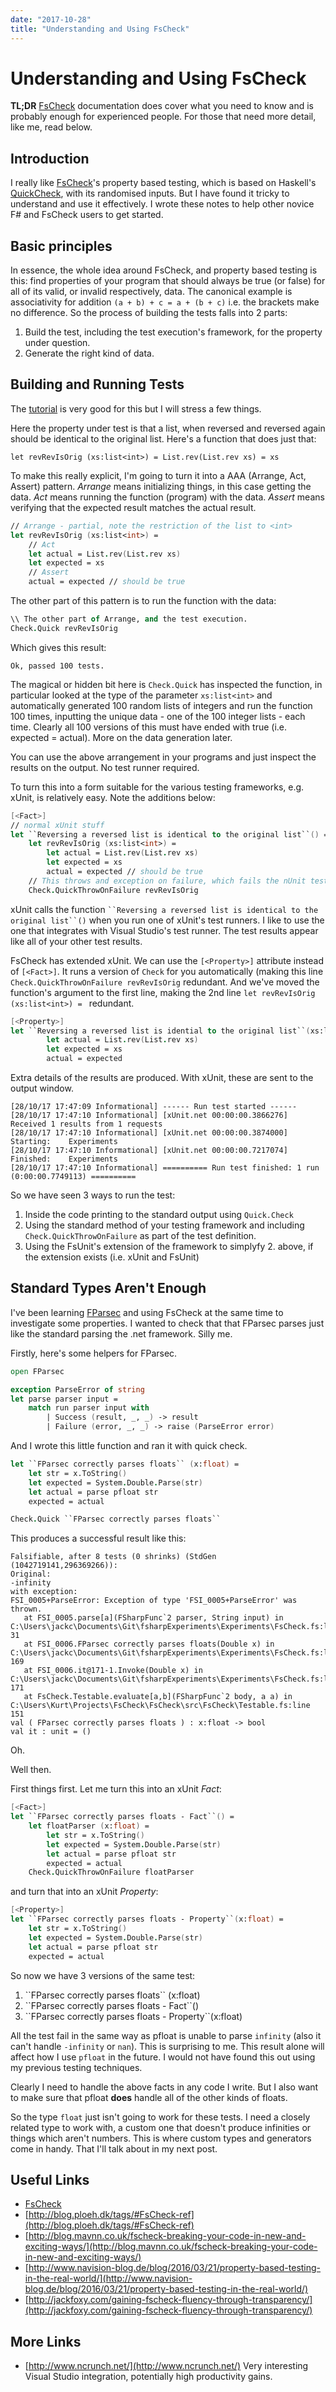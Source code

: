 ```yaml
---
date: "2017-10-28"
title: "Understanding and Using FsCheck"
---
```


# Understanding and Using FsCheck
**TL;DR** [FsCheck](https://fscheck.github.io/FsCheck/) documentation does cover what you need to know and is probably enough for experienced people. For those that need more detail, like me, read below.

## Introduction

I really like [FsCheck](https://fscheck.github.io/FsCheck/)'s property based testing, which is based on Haskell's [QuickCheck](https://hackage.haskell.org/package/QuickCheck), with its randomised inputs. But I have found it tricky to  understand and use it effectively.  I wrote these notes to help other novice F\# and FsCheck users to get started.

## Basic principles
In essence, the whole idea around FsCheck, and property based testing is this: find properties of your program that should always be true (or false) for all of its valid, or invalid respectively, data.  The canonical example is associativity for addition ```(a + b) + c = a + (b + c)``` i.e. the brackets make no difference.  So the process of building the tests falls into 2 parts:

1. Build the test, including the test execution's framework, for the property under question.
2. Generate the right kind of data. 


## Building and Running Tests
The [tutorial](https://fscheck.github.io/FsCheck/QuickStart.html) is very good for this but I will stress a few things.

Here the property under test is that a list, when reversed and reversed again should be identical to the original list.  Here's a function that does just that:

```
let revRevIsOrig (xs:list<int>) = List.rev(List.rev xs) = xs
```

To make this really explicit, I'm going to turn it into a AAA (Arrange, Act, Assert) pattern.  *Arrange* means initializing things, in this case getting the data.  *Act* means running the function (program) with the data.  *Assert* means verifying that the expected result matches the actual result. 

```fsharp
// Arrange - partial, note the restriction of the list to <int>
let revRevIsOrig (xs:list<int>) = 
    // Act
    let actual = List.rev(List.rev xs)
    let expected = xs
    // Assert
    actual = expected // should be true
```

The other part of this pattern is to run the function with the data:

```fsharp
\\ The other part of Arrange, and the test execution.
Check.Quick revRevIsOrig
```

Which gives this result:
```
Ok, passed 100 tests.
```

The magical or hidden bit here is ```Check.Quick``` has inspected the function, in particular looked at the type of the parameter ```xs:list<int>``` and automatically generated 100 random lists of integers and run the function 100 times, inputting the unique data - one of the 100 integer lists - each time.  Clearly all 100 versions of this must have ended with true (i.e. expected  = actual).  More on the data generation later.

You can use the above arrangement in your programs and just inspect the results on the output.  No test runner required.

To turn this into a form suitable for the various testing frameworks, e.g. xUnit, is relatively easy.  Note the additions below:

```fsharp
[<Fact>]
// normal xUnit stuff
let ``Reversing a reversed list is identical to the original list``() = 
    let revRevIsOrig (xs:list<int>) = 
        let actual = List.rev(List.rev xs)
        let expected = xs
        actual = expected // should be true
    // This throws and exception on failure, which fails the nUnit test.
    Check.QuickThrowOnFailure revRevIsOrig
```

xUnit calls the function ``` ``Reversing a reversed list is identical to the original list``() ``` when you run one of xUnit's test runners.  I like to use the one that integrates with Visual Studio's test runner.  The test results appear like all of your other test results.

FsCheck has extended xUnit.  We can use the ```[<Property>]``` attribute instead of ```[<Fact>]```.  It runs a version of ```Check``` for you automatically (making this line  ```Check.QuickThrowOnFailure revRevIsOrig``` redundant.  And we've moved the function's argument to the first line, making the 2nd line ```let revRevIsOrig (xs:list<int>) = ```  redundant.  

```fsharp
[<Property>]
let ``Reversing a reversed list is idential to the original list``(xs:list<int>) = 
        let actual = List.rev(List.rev xs)
        let expected = xs
        actual = expected
```

Extra details of the results are produced.  With xUnit, these are sent to the output window.

```
[28/10/17 17:47:09 Informational] ------ Run test started ------
[28/10/17 17:47:10 Informational] [xUnit.net 00:00:00.3866276] Received 1 results from 1 requests
[28/10/17 17:47:10 Informational] [xUnit.net 00:00:00.3874000]   Starting:    Experiments
[28/10/17 17:47:10 Informational] [xUnit.net 00:00:00.7217074]   Finished:    Experiments
[28/10/17 17:47:10 Informational] ========== Run test finished: 1 run (0:00:00.7749113) ==========
```

So we have seen 3 ways to run the test:

1. Inside the code printing to the standard output using ```Quick.Check```
2. Using the standard method of your testing framework and including  ```Check.QuickThrowOnFailure``` as part of the test definition.
3. Using the FsUnit's extension of the framework to simplyfy 2. above, if the extension exists (i.e. xUnit and FsUnit)

## Standard Types Aren't Enough

I've been learning [FParsec](http://www.quanttec.com/fparsec/) and using FsCheck at the same time to investigate some properties.  I wanted to check that that FParsec parses just like the standard parsing the .net framework.  Silly me.

Firstly, here's some helpers for FParsec.

```fsharp
open FParsec

exception ParseError of string
let parse parser input = 
    match run parser input with 
        | Success (result, _, _) -> result
        | Failure (error, _, _) -> raise (ParseError error) 
```

And I wrote this little function and ran it with quick check.

```fsharp
let ``FParsec correctly parses floats`` (x:float) = 
    let str = x.ToString()
    let expected = System.Double.Parse(str)
    let actual = parse pfloat str
    expected = actual

Check.Quick ``FParsec correctly parses floats``
```
This produces a successful result like this:

```
Falsifiable, after 8 tests (0 shrinks) (StdGen (1042719141,296369266)):
Original:
-infinity
with exception:
FSI_0005+ParseError: Exception of type 'FSI_0005+ParseError' was thrown.
   at FSI_0005.parse[a](FSharpFunc`2 parser, String input) in C:\Users\jackc\Documents\Git\fsharpExperiments\Experiments\FsCheck.fs:line 31
   at FSI_0006.FParsec correctly parses floats(Double x) in C:\Users\jackc\Documents\Git\fsharpExperiments\Experiments\FsCheck.fs:line 169
   at FSI_0006.it@171-1.Invoke(Double x) in C:\Users\jackc\Documents\Git\fsharpExperiments\Experiments\FsCheck.fs:line 171
   at FsCheck.Testable.evaluate[a,b](FSharpFunc`2 body, a a) in C:\Users\Kurt\Projects\FsCheck\FsCheck\src\FsCheck\Testable.fs:line 151
val ( FParsec correctly parses floats ) : x:float -> bool
val it : unit = ()
```


Oh.

Well then.

First things first.  Let me turn this into an xUnit *Fact*:

```fsharp
[<Fact>]
let ``FParsec correctly parses floats - Fact``() =  
    let floatParser (x:float) = 
        let str = x.ToString()
        let expected = System.Double.Parse(str)
        let actual = parse pfloat str
        expected = actual
    Check.QuickThrowOnFailure floatParser
```
and turn that into an xUnit *Property*:

```fsharp
[<Property>]
let ``FParsec correctly parses floats - Property``(x:float) =  
    let str = x.ToString()
    let expected = System.Double.Parse(str)
    let actual = parse pfloat str
    expected = actual
```
So now we have 3 versions of the same test:
1. \``FParsec correctly parses floats`` (x:float)
2. \``FParsec correctly parses floats - Fact``()
3. \``FParsec correctly parses floats - Property``(x:float)

All the test fail in the same way as pfloat is unable to parse ``infinity`` (also it can't handle ``-infinity`` or ``nan``).  This is surprising to me.  This result alone will affect how I use ``pfloat`` in the future.  I would not have found this out using my previous testing techniques.

Clearly I need to handle the above facts in any code I write.  But I also want to make sure that pfloat **does** handle all of the other kinds of floats.

So the type ``float`` just isn't going to work for these tests.  I need a closely related type to work with, a custom one that doesn't produce infinities or things which aren't numbers.  This is where custom types and generators come in handy.  That I'll talk about in my next post.



## Useful Links
* [FsCheck](https://fscheck.github.io/FsCheck/)
* [http://blog.ploeh.dk/tags/#FsCheck-ref](http://blog.ploeh.dk/tags/#FsCheck-ref) 
* [http://blog.mavnn.co.uk/fscheck-breaking-your-code-in-new-and-exciting-ways/](http://blog.mavnn.co.uk/fscheck-breaking-your-code-in-new-and-exciting-ways/) 
* [http://www.navision-blog.de/blog/2016/03/21/property-based-testing-in-the-real-world/](http://www.navision-blog.de/blog/2016/03/21/property-based-testing-in-the-real-world/) 
* [http://jackfoxy.com/gaining-fscheck-fluency-through-transparency/](http://jackfoxy.com/gaining-fscheck-fluency-through-transparency/) 

## More Links
* [http://www.ncrunch.net/](http://www.ncrunch.net/) Very interesting Visual Studio integration, potentially high productivity gains.

